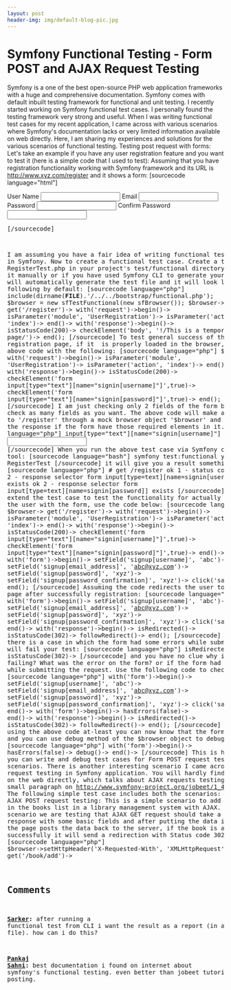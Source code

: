 ```yaml
---
layout: post
header-img: img/default-blog-pic.jpg
---
```


# Symfony Functional Testing - Form POST and AJAX Request Testing

Symfony is a one of the best open-source PHP web application frameworks with a huge and comprehensive documentation. Symfony comes with default inbuilt testing framework for functional and unit testing. I recently started working on Symfony functional test cases. I personally found the testing framework very strong and useful. When I was writing functional test cases for my recent application, I came across with various scenarios where Symfony's documentation lacks or very limited information available on web directly. Here, I am sharing my experiences and solutions for the various scenarios of functional testing. Testing post request with forms: Let's take an example if you have any user registration feature and you want to test it (here is a simple code that I used to test): Assuming that you have registration functionality working with Symfony framework and its URL is http://www.xyz.com/register and it shows a form: [sourcecode language="html"] <form action="/register" method="post" > <tr> <th><label for="signup_username">User Name</label></th> <td><input type="text" name="signup[username]" id="signup_username" /></td> </tr> <tr> <th><label for="signup_email">Email</label></th> <td><input type="text" name="signup[email]" id="signup_email" /></td> </tr> <tr> <th><label for="signup_password">Password</label></th> <td><input type="password" name="signup[password]" id="signup_password" /></td> </tr> <tr> <th><label for="signup_password_confirmation">Confirm Password</label></th> <td><input type="password" name="signup[password_confirmation]" id="signup_password_confirmation" /></td> </tr> </form> <pre>[/sourcecode] 

I am assuming you have a fair idea of writing functional test cases in Symfony. Now to create a functional test case. Create a test file RegisterTest.php in your project's test/functional directory, you can do it manually or if you have used Symfony CLI to generate your module, it will automatically generate the test file and it will look like the following by default: [sourcecode language="php"] include(dirname(__FILE__).'/../../bootstrap/functional.php'); $browser = new sfTestFunctional(new sfBrowser()); $browser-> get('/register')-> with('request')->begin()-> isParameter('module', 'UserRegistration')-> isParameter('action', 'index')-> end()-> with('response')->begin()-> isStatusCode(200)-> checkElement('body', '!/This is a temporary page/')-> end(); [/sourcecode] To test general success of the registration page, if it  is properly loaded in the browser, update the above code with the following: [sourcecode language="php"] $browser-> get('/register')-> with('request')->begin()-> isParameter('module', 'UserRegistration')-> isParameter('action', 'index')-> end()-> with('response')->begin()-> isStatusCode(200)-> checkElement('form input[type="text"][name="signin[username]"]',true)-> checkElement('form input[type="text"][name="signin[password]"]',true)-> end(); [/sourcecode] I am just checking only 2 fields of the form but you can check as many fields as you want. The above code will make a GET request to '/register' through a mock browser object '$browser' and check the response if the form have those required elements in it. [sourcecode language="php"] input[type="text"][name="signin[username]"] ~ <input type="text" name="signup[username]" id="signup_username" /> [/sourcecode] When you run the above test case via Symfony command line tool: [sourcecode language="bash"] symfony test:functional yourapp RegisterTest [/sourcecode] it will give you a result something like: [sourcecode language="php"] # get /register ok 1 - status code is 200 ok 2 - response selector form input[type=text][name=signin[username]] exists ok 2 - response selector form input[type=text][name=signin[password]] exists [/sourcecode] Now to extend the test case to test the functionality for actually registering the user with the form, use the code below: [sourcecode language="php"] $browser-> get('/register')-> with('request')->begin()-> isParameter('module', 'UserRegistration')-> isParameter('action', 'index')-> end()-> with('response')->begin()-> isStatusCode(200)-> checkElement('form input[type="text"][name="signin[username]"]',true)-> checkElement('form input[type="text"][name="signin[password]"]',true)-> end()-> with('form')->begin()-> setField('signup[username]', 'abc')-> setField('signup[email_address]', 'abc@xyz.com')-> setField('signup[password]', 'xyz')-> setField('signup[password_confirmation]', 'xyz')-> click('save')-> end(); [/sourcecode] Assuming the code redirects the user to some other page after successfully registration: [sourcecode language="php"] with('form')->begin()-> setField('signup[username]', 'abc')-> setField('signup[email_address]', 'abc@xyz.com')-> setField('signup[password]', 'xyz')-> setField('signup[password_confirmation]', 'xyz')-> click('save')-> end()-> with('response')->begin()-> isRedirected()-> isStatusCode(302)-> followRedirect()-> end(); [/sourcecode] Now there is a case in which the form had some errors while submitting, it will fail your test: [sourcecode language="php"] isRedirected()-> isStatusCode(302)-> [/sourcecode] and you have no clue why it is failing? What was the error on the form? or if the form had an error while submitting the request. Use the following code to check that: [sourcecode language="php"] with('form')->begin()-> setField('signup[username]', 'abc')-> setField('signup[email_address]', 'abc@xyz.com')-> setField('signup[password]', 'xyz')-> setField('signup[password_confirmation]', 'xyz')-> click('save')-> end()-> with('form')->begin()-> hasErrors(false)-> end()-> with('response')->begin()-> isRedirected()-> isStatusCode(302)-> followRedirect()-> end(); [/sourcecode] By using the above code at-least you can now know that the form had errors and you can use debug method of the $browser object to debug that error: [sourcecode language="php"] with('form')->begin()-> hasErrors(false)-> debug()-> end()-> [/sourcecode] This is how you can write and debug test cases for Form POST request testing scenarios. There is another interesting scenario I came across for AJAX request testing in Symfony application. You will hardly find information on the web directly, which talks about AJAX requests testing, except a small paragraph on <http://www.symfony-project.org/jobeet/1_4/Doctrine/en/18> The following simple test case includes both the scenarios: AJAX GET and AJAX POST request testing: This is a simple scenario to add a new book in the books list in a library management system with AJAX. In this scenario we are testing that AJAX GET request should take a Book form in response with some basic fields and after putting the data in the form the page posts the data back to the server, if the book is added successfully it will send a redirection with Status code 302. [sourcecode language="php"] $browser->setHttpHeader('X-Requested-With', 'XMLHttpRequest')-> get('/book/add')->

## Comments

**[Sarker](#8945 "2012-06-04 09:22:00"):** after running a functional test from CLI i want the result as a report (in a txt or word file). how can i do this?

**[Pankaj Sahni](#6834 "2012-01-11 15:33:34"):** best documentation i found on internet about symfony's functional testing. even better than jobeet tutorial. keep posting.

